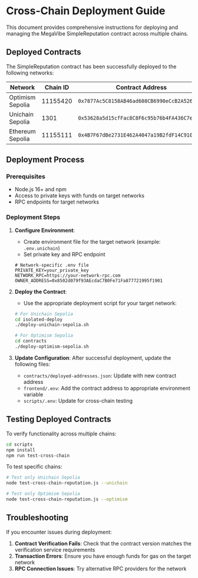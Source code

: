 # Cross-Chain Deployment Guide

This document provides comprehensive instructions for deploying and managing the MegaVibe SimpleReputation contract across multiple chains.

## Deployed Contracts

The SimpleReputation contract has been successfully deployed to the following networks:

| Network          | Chain ID | Contract Address                             | Status     |
| ---------------- | -------- | -------------------------------------------- | ---------- |
| Optimism Sepolia | 11155420 | `0x7877Ac5C8158AB46ad608CB6990eCcB2A5265718` | ✅ Working |
| Unichain Sepolia | 1301     | `0x53628a5d15cfFac8C8F6c95b76b4FA436C7eaD1A` | ✅ Working |
| Ethereum Sepolia | 11155111 | `0x4B7F67dBe2731E462A4047a19B2fdF14C910afEa` | ❌ Issues  |

## Deployment Process

### Prerequisites

- Node.js 16+ and npm
- Access to private keys with funds on target networks
- RPC endpoints for target networks

### Deployment Steps

1. **Configure Environment**:

   - Create environment file for the target network (example: `.env.unichain`)
   - Set private key and RPC endpoint

   ```
   # Network-specific .env file
   PRIVATE_KEY=your_private_key
   NETWORK_RPC=https://your-network-rpc.com
   OWNER_ADDRESS=0x8502d079f93AEcdaC7B0Fe71Fa877721995f1901
   ```

2. **Deploy the Contract**:

   - Use the appropriate deployment script for your target network:

   ```bash
   # For Unichain Sepolia
   cd isolated-deploy
   ./deploy-unichain-sepolia.sh

   # For Optimism Sepolia
   cd contracts
   ./deploy-optimism-sepolia.sh
   ```

3. **Update Configuration**:
   After successful deployment, update the following files:

   - `contracts/deployed-addresses.json`: Update with new contract address
   - `frontend/.env`: Add the contract address to appropriate environment variable
   - `scripts/.env`: Update for cross-chain testing

## Testing Deployed Contracts

To verify functionality across multiple chains:

```bash
cd scripts
npm install
npm run test-cross-chain
```

To test specific chains:

```bash
# Test only Unichain Sepolia
node test-cross-chain-reputation.js --unichain

# Test only Optimism Sepolia
node test-cross-chain-reputation.js --optimism
```

## Troubleshooting

If you encounter issues during deployment:

1. **Contract Verification Fails**: Check that the contract version matches the verification service requirements
2. **Transaction Errors**: Ensure you have enough funds for gas on the target network
3. **RPC Connection Issues**: Try alternative RPC providers for the network
